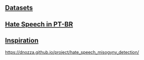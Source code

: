 ## [Datasets](#data)

## [Hate Speech in PT-BR](#related)

## [Inspiration](#inspiration)
https://dnozza.github.io/project/hate_speech_misogyny_detection/
